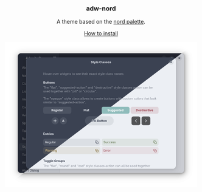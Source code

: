 <div align="center">
  <h3>adw-nord</h3>
  <p>A theme based on the <a href="https://www.nordtheme.com/">nord palette</a>.</p>
  <a href="../../docs/HOWTO_INSTALL.md">How to install</a>

  <a href="screenshot.png"><img src="./screenshot.png?raw=true" alt="screenshot"></a>
</div>
